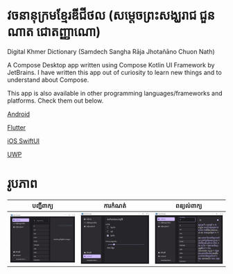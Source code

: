 # វចនានុក្រមខ្មែរឌីជីថល (សម្តេចព្រះសង្ឃរាជ ជួន ណាត ជោតញ្ញាណោ)

Digital Khmer Dictionary (Samdech Sangha Rāja Jhotañāno Chuon Nath)

A Compose Desktop app written using Compose Kotlin UI Framework by JetBrains. I have written this app out of curiosity
to learn new things and to understand about Compose.

This app is also available in other programming languages/frameworks and platforms. Check them out below.

[Android](https://github.com/sovathna/Khmer-Dictionary)

[Flutter](https://github.com/sovathna/flutter_dictionary)

[iOS SwiftUI](https://github.com/sovathna/khmerdictionary)

[UWP](https://github.com/sovathna/UwpDictionary)

# រូបភាព

| បញ្ជីពាក្យ                 | ការកំណត់                   | ពន្យល់ពាក្យ                |
|----------------------------|----------------------------|----------------------------|
| ![font](screenshots/1.PNG) | ![font](screenshots/2.PNG) | ![font](screenshots/3.PNG) |